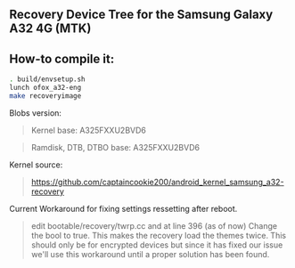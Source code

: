 ## Recovery Device Tree for the Samsung Galaxy A32 4G (MTK)

## How-to compile it:

```sh
. build/envsetup.sh
lunch ofox_a32-eng
make recoveryimage
```

Blobs version:
> Kernel base: A325FXXU2BVD6

> Ramdisk, DTB, DTBO base: A325FXXU2BVD6

Kernel source:
> https://github.com/captaincookie200/android_kernel_samsung_a32-recovery

Current Workaround for fixing settings ressetting after reboot.

> edit bootable/recovery/twrp.cc and at line 396 (as of now) Change the bool to true. This makes the recovery load the themes twice. This should only be for encrypted devices but since it has fixed our issue we'll use this workaround until a proper solution has been found.
